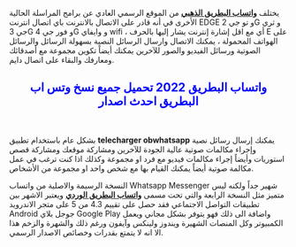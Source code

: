 <p>يختلف <strong><a href="https://btwhats.app/%d9%88%d8%a7%d8%aa%d8%b3-%d8%a7%d9%84%d8%a8%d8%b7%d8%b1%d9%8a%d9%82/">واتساب البطريق الذهبي</a></strong><strong></strong> من الموقع الرسمي العادي عن برامج المراسلة الحالية الأخرى في أنه قادر على الاتصال بالانترنت باي اتصال انترنت EDGE و تو جي 2G و ثري جي 3G و فور جي 4G و وايفاي wifi ، أي مع اقل إشارة إنترنت يشار إليها بالحرف E على الهواتف المحمولة ، يمكنك الاتصال وارسال الرسائل النصية بسهولة الرسائل والرسائل الصوتية ورسائل الفيديو والصور للآخرين يمكنك أيضاً تكوين مجموعة مع أصدقائك ومعارفك والبقاء على اتصال دايم.</p>
<h2 style="text-align:center;"><span style="color:#0000ff;"><strong>واتساب البطريق 2022 تحميل جميع نسخ وتس اب البطريق احدث اصدار</strong></span></h2>
<p><br></p>
<p>بشكل عام باستخدام تطبيق <strong>telecharger obwhatsapp</strong> يمكنك إرسال رسائل نصية وإجراء مكالمات صوتية عالية الجودة للآخرين ومشاركة موقعك ومشاركة قصص استوريات وأيضاً إجراء مكالمات فيديو مع فرد او مجموعة وكذلك اذا كنت ترغب في عمل مكالمة صوتية أيضاً يمكنك القيام بها مع شخص واحد او مجموعة من الأشخاص.</p>
<p>النسخة الرسيمة والاصلية من واتساب Whatsapp Messenger شهير جداً ولكنه ليس متميز مثل النسخة الرابعة والتي تحت مسمى <strong><a href="https://btwhats.app/whatsapp-pink/">واتساب البطريق الوردي</a></strong><strong></strong>&nbsp;ويعتبر الاشهر بين تطبيقات التواصل الاجتماعي فقد حصل على تقييم 4.3 من 5 على متجر الاندرويد Android جوجل بلاي Google Play واضافة الى ذلك فهو يتوفر بشكل مجاني ويعمل الكمبيوتر وكل المنصات الشهيرة ويندوز ولينكس وآيفون ورغم ذلك والشهرة والزخم هذا الا انه لا يتمتع بقدرات وخصائص الاصدار الرسمي.<br></p>
